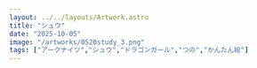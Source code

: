 ```yaml
---
layout: ../../layouts/Artwork.astro
title: "シュウ"
date: "2025-10-05"
image: "/artworks/0520study_3.png"
tags: ["アークナイツ","シュウ","ドラゴンガール","つの","かんたん絵"]
---
```


